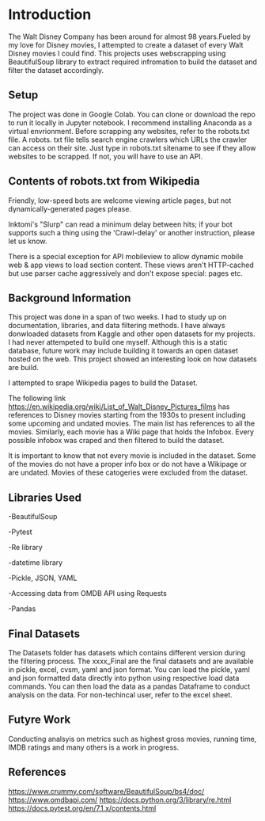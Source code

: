 
# Introduction

The Walt Disney Company has been around for almost 98 years.Fueled by my love for Disney movies, I attempted to create a dataset of every Walt Disney movies I could find. This projects uses webscrapping using BeautifulSoup library to extract required infromation to build the dataset and filter the dataset accordingly. 

## Setup

The project was done in Google Colab. You can clone or download the repo to run it locally in Jupyter notebook. I recommend installing Anaconda as a virtual envrionment. Before scrapping any websites, refer to the robots.txt file. A robots. txt file tells search engine crawlers which URLs the crawler can access on their site. Just type in robots.txt sitename to see if they allow websites to be scrapped. If not, you will have to use an API. 

## Contents of robots.txt from Wikipedia


 Friendly, low-speed bots are welcome viewing article pages, but not
 dynamically-generated pages please.

 Inktomi's "Slurp" can read a minimum delay between hits; if your
 bot supports such a thing using the 'Crawl-delay' or another
 instruction, please let us know.

 There is a special exception for API mobileview to allow dynamic
 mobile web & app views to load section content.
 These views aren't HTTP-cached but use parser cache aggressively
 and don't expose special: pages etc.

## Background Information

This project was done in a span of two weeks. I had to study up on documentation, libraries, and data filtering methods. I have always donwloaded datasets from Kaggle and other open datasets for my projects. I had never attempeted to build one myself. Although this is a static database, future work may include building it towards an open dataset hosted on the web. This project showed an interesting look on how datasets are build.

I attempted to srape Wikipedia pages to build the Dataset.

The following link https://en.wikipedia.org/wiki/List_of_Walt_Disney_Pictures_films has references to Disney movies starting from the 1930s to present including some upcoming and undated movies. The main list has references to all the movies. Similarly, each movie has a Wiki page that holds the Infobox. Every possible infobox was craped and then filtered to build the dataset.

It is important to know that not every movie is included in the dataset. Some of the movies do not have a proper info box or do not have a Wikipage or are undated. Movies of these catogeries were excluded from the dataset.

## Libraries Used

-BeautifulSoup

-Pytest

-Re library

-datetime library

-Pickle, JSON, YAML

-Accessing data from OMDB API using Requests

-Pandas

## Final Datasets

The Datasets folder has datasets which contains different version during the filtering process. The xxxx_Final are the final datasets and are available in pickle, excel, cvsm, yaml and json format. You can load the pickle, yaml and json formatted data directly into python using respective load data commands.  You can then load the data as a pandas Dataframe to conduct analysis on the data. For non-techincal user, refer to the excel sheet.


## Futyre Work

Conducting  analsyis on metrics such as highest gross movies, running time, IMDB ratings and many others is a work in progress.

## References

https://www.crummy.com/software/BeautifulSoup/bs4/doc/
https://www.omdbapi.com/
https://docs.python.org/3/library/re.html
https://docs.pytest.org/en/7.1.x/contents.html
